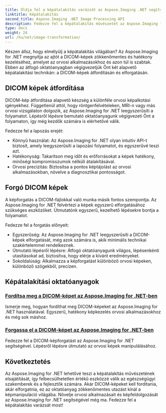 ```yaml
---
title: Oldja fel a képátalakítás varázsát az Aspose.Imaging .NET segítségével
linktitle: Képátalakítás
second_title: Aspose.Imaging .NET Image Processing API
description: Fedezze fel a képátalakítás művészetét az Aspose.Imaging for .NET segítségével. Tanulja meg könnyedén megfordítani és elforgatni a DICOM-képeket orvosi alkalmazásokhoz és még sok máshoz.
type: docs
weight: 24
url: /hu/net/image-transformation/
---
```


Készen állsz, hogy elmélyülj a képátalakítás világában? Az Aspose.Imaging for .NET megnyitja az ajtót a DICOM-képek zökkenőmentes és hatékony kezeléséhez, amelyet az orvosi alkalmazásokhoz és azon túl is szabtak. Ebben az átfogó oktatóanyagban végigvezetjük Önt két alapvető képátalakítási technikán: a DICOM-képek átfordításán és elforgatásán. 

## DICOM képek átfordítása

DICOM-kép átfordítása alapvető készség a különféle orvosi képalkotási igényekhez. Függetlenül attól, hogy röntgenfelvételeken, MRI-n vagy más orvosi vizsgálaton dolgozik, az Aspose.Imaging for .NET leegyszerűsíti a folyamatot. Lépésről lépésre bemutató oktatóanyagunk végigvezeti Önt a folyamaton, így még kezdők számára is elérhetővé válik.

Fedezze fel a lapozás erejét:
- Könnyű használat: Az Aspose.Imaging for .NET olyan intuitív API-t biztosít, amely leegyszerűsíti a lapozási folyamatot, és egyszerűvé teszi azt.
- Hatékonyság: Takarítson meg időt és erőforrásokat a képek hatékony, minőségi kompromisszumok nélküli átalakításával.
- Orvosi precizitás: Biztosítsa a pontos képtájolást az orvosi alkalmazásokban, növelve a diagnosztikai pontosságot.

## Forgó DICOM képek

A képforgatás a DICOM-fájlokkal való munka másik fontos szempontja. Az Aspose.Imaging for .NET felvértezi a képek egyszerű elforgatásához szükséges eszközöket. Útmutatónk egyszerű, kezelhető lépésekre bontja a folyamatot.

Fedezze fel a forgatás előnyeit:
- Egyszerűség: Az Aspose.Imaging for .NET leegyszerűsíti a DICOM-képek elforgatását, még azok számára is, akik minimális technikai szakértelemmel rendelkeznek.
- Útmutató lépésről lépésre: Átfogó oktatóanyagunk világos, lépésenkénti utasításokat ad, biztosítva, hogy elérje a kívánt eredményeket.
- Sokoldalúság: Alkalmazza a képforgatást különböző orvosi képeken, különböző szögekből, precízen.

## Képátalakítási oktatóanyagok
### [Fordítsa meg a DICOM-képet az Aspose.Imaging for .NET-ben](./flip-dicom-image/)
Ismerje meg, hogyan fordíthat meg DICOM-képeket az Aspose.Imaging for .NET használatával. Egyszerű, hatékony képkezelés orvosi alkalmazásokhoz és még sok máshoz.
### [Forgassa el a DICOM-képet az Aspose.Imaging for .NET-ben](./rotate-dicom-image/)
Fedezze fel a DICOM-képforgatást az Aspose.Imaging for .NET segítségével. Lépésről lépésre útmutató az orvosi képek manipulálásához.

## Következtetés

Az Aspose.Imaging for .NET lehetővé teszi a képátalakítás művészetének elsajátítását, így felbecsülhetetlen értékű eszközzé válik az egészségügyi szakemberek és a fejlesztők számára. Akár DICOM-képeket kell fordítania, akár elforgatnia, ez az oktatóanyag zökkenőmentes utazást kínál a képmanipuláció világába. Növelje orvosi alkalmazásait és képfeldolgozását az Aspose.Imaging for .NET segítségével még ma. Fedezze fel a képátalakítás varázsát most!